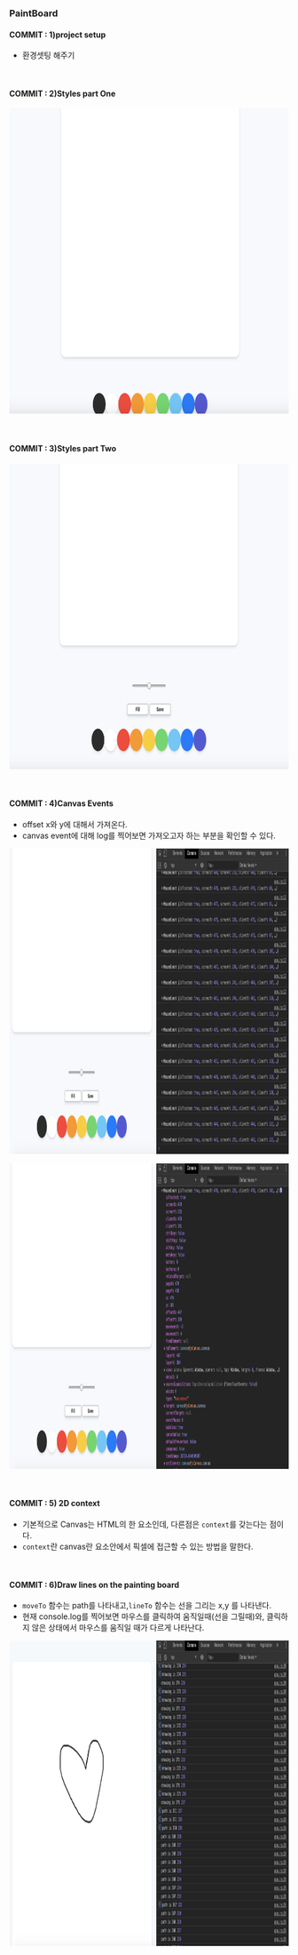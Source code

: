 
### PaintBoard

#### COMMIT : 1)project setup

- 환경셋팅 해주기

<br>

#### COMMIT : 2)Styles part One

<img src="./image/paintBoard(1).png" width="700px" height="550px" alt="structure"></img>

<br>

#### COMMIT : 3)Styles part Two

<img src="./image/paintBoard(2).png" width="700px" height="550px" alt="structure"></img>

<br>

#### COMMIT : 4)Canvas Events

- offset x와 y에 대해서 가져온다.
- canvas event에 대해 log를 찍어보면 가져오고자 하는 부분을 확인할 수 있다.

<img src="./image/paintBoard(3).png" width="700px" height="550px" alt="structure"></img>

<img src="./image/paintBoard(4).png" width="700px" height="550px" alt="structure"></img>

<br>

#### COMMIT : 5) 2D context

- 기본적으로 Canvas는 HTML의 한 요소인데, 다른점은 `context`를 갖는다는 점이다.
- `context`란 canvas란 요소안에서 픽셀에 접근할 수 있는 방법을 말한다.

<br>

#### COMMIT : 6)Draw lines on the painting board

- `moveTo` 함수는 path를 나타내고,`lineTo` 함수는 선을 그리는 x,y 를 나타낸다.
- 현재 console.log를 찍어보면 마우스를 클릭하여 움직일때(선을 그릴때)와, 클릭하지 않은 상태에서 마우스를 움직일 때가 다르게 나타난다.

<img src="./image/paintBoard(5).png" width="700px" height="550px" alt="structure"></img>